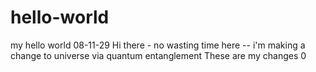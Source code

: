 # hello-world
my hello world 08-11-29
Hi there - no wasting time here -- i'm making a change to universe via quantum entanglement
These are my changes 0 
